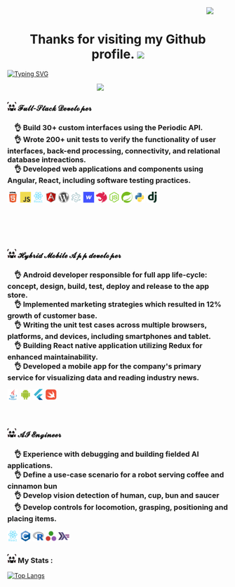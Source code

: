 

<img src="https://media.giphy.com/media/tPjlmJzj9Z99vwF5dV/giphy.gif" width="50" align="right"/> 
<div id="badges">
  <a href="https://komarev.com/ghpvc/?username=BlackPandalancer" align="left">
    <img src="https://komarev.com/ghpvc/?username=your-github-username&style=flat-square&color=blue" alt=""/>
  </a>
</div>

<h1 align="center">
        Thanks for visiting my Github profile. <img src="https://media.giphy.com/media/hvRJCLFzcasrR4ia7z/giphy.gif" width="30px"/>
</h1>

[![Typing SVG](https://readme-typing-svg.herokuapp.com?font=Fira+Code&weight=700&size=26&pause=1000&center=true&width=800&height=40&lines=%F0%9F%8C%9E+%F0%9D%93%95%F0%9D%93%BE%F0%9D%93%B5%F0%9D%93%B5-%F0%9D%93%A2%F0%9D%93%BD%F0%9D%93%AA%F0%9D%93%AC%F0%9D%93%B4+%F0%9D%93%93%F0%9D%93%AE%F0%9D%93%BF%F0%9D%93%AE%F0%9D%93%B5%F0%9D%93%B8%F0%9D%93%B9%F0%9D%93%AE%F0%9D%93%BB;%F0%9F%8C%9E+%F0%9D%93%90%F0%9D%93%98+%F0%9D%93%94%F0%9D%93%B7%F0%9D%93%B0%F0%9D%93%B2%F0%9D%93%B7%F0%9D%93%AE%F0%9D%93%AE%F0%9D%93%BB;%F0%9F%8C%9E++%F0%9D%93%97%F0%9D%94%82%F0%9D%93%AB%F0%9D%93%BB%F0%9D%93%B2%F0%9D%93%AD+%F0%9D%93%9C%F0%9D%93%B8%F0%9D%93%AB%F0%9D%93%B2%F0%9D%93%B5%F0%9D%93%AE+%F0%9D%93%90%F0%9D%93%B9%F0%9D%93%B9+%F0%9D%93%AD%F0%9D%93%AE%F0%9D%93%BF%F0%9D%93%AE%F0%9D%93%B5%F0%9D%93%B8%F0%9D%93%B9%F0%9D%93%AE%F0%9D%93%BB)](https://git.io/typing-svg)

<div align='right'>
  <img src="https://media.giphy.com/media/juua9i2c2fA0AIp2iq/giphy.gif" width="300" align="right"/> 
</div>

&nbsp;&nbsp;<h3><img src="https://github.com/gupta-ji6/panda/blob/main/panda-icon.webp" width="20"/> 𝓕𝓾𝓵𝓵-𝓢𝓽𝓪𝓬𝓴 𝓓𝓮𝓿𝓮𝓵𝓸𝓹𝓮𝓻 <h3>
&nbsp;&nbsp;&nbsp;&nbsp;👌 Build 30+ custom interfaces using the Periodic API. <br>
&nbsp;&nbsp;&nbsp;&nbsp;👌 Wrote 200+ unit tests to verify the functionality of user interfaces, back-end processing, connectivity, and relational database intreactions. <br>
&nbsp;&nbsp;&nbsp;&nbsp;👌 Developed web applications and components using Angular, React, including software testing practices. <br>

<div>
  <code><img height="25" src="https://raw.githubusercontent.com/devicons/devicon/1119b9f84c0290e0f0b38982099a2bd027a48bf1/icons/html5/html5-original-wordmark.svg"></code>
  <code><img height="25" src="https://github.com/devicons/devicon/blob/master/icons/javascript/javascript-original.svg"></code>
  <code><img height="25" src="https://raw.githubusercontent.com/devicons/devicon/1119b9f84c0290e0f0b38982099a2bd027a48bf1/icons/react/react-original-wordmark.svg"></code>
  <code><img height="25" src="https://github.com/devicons/devicon/blob/master/icons/angularjs/angularjs-original.svg"></code>
  <code><img height="25" src="https://github.com/devicons/devicon/blob/master/icons/wordpress/wordpress-plain.svg"></code>
  <code><img height="25" src="https://github.com/devicons/devicon/blob/master/icons/electron/electron-original.svg"></code>
  <code><img height="25" src="https://raw.githubusercontent.com/devicons/devicon/1119b9f84c0290e0f0b38982099a2bd027a48bf1/icons/webflow/webflow-original.svg"></code>
  <code><img height="25" src="https://github.com/devicons/devicon/blob/master/icons/nestjs/nestjs-plain.svg"></code>
  <code><img height="25" src="https://github.com/devicons/devicon/blob/master/icons/nodejs/nodejs-original.svg"></code>
  <code><img height="25" src="https://github.com/devicons/devicon/blob/master/icons/spring/spring-original.svg"></code>
  <code><img height="25" src="https://github.com/devicons/devicon/blob/master/icons/python/python-original.svg"></code>
  <code><img height="25" src="https://github.com/devicons/devicon/blob/master/icons/django/django-plain.svg"></code>
</div>
  <br>
  <br>

&nbsp;&nbsp;<h3><img src="https://github.com/gupta-ji6/panda/blob/main/panda-icon.webp" width="20"/> 𝓗𝔂𝓫𝓻𝓲𝓭 𝓜𝓸𝓫𝓲𝓵𝓮 𝓐𝓹𝓹 𝓭𝓮𝓿𝓮𝓵𝓸𝓹𝓮𝓻 <h3>
&nbsp;&nbsp;&nbsp;&nbsp;👌 Android developer responsible for full app life-cycle: concept, design, build, test, deploy and release to the app store. <br>
&nbsp;&nbsp;&nbsp;&nbsp;👌 Implemented marketing strategies which resulted in 12% growth of customer base. <br>
&nbsp;&nbsp;&nbsp;&nbsp;👌 Writing the unit test cases across multiple browsers, platforms, and devices, including smartphones and tablet. <br>
&nbsp;&nbsp;&nbsp;&nbsp;👌 Building React native application utilizing Redux for enhanced maintainability. <br>
&nbsp;&nbsp;&nbsp;&nbsp;👌 Developed a mobile app for the company's primary service for visualizing data and reading industry news. <br>


<code><img height="25" src="https://github.com/devicons/devicon/blob/master/icons/java/java-original.svg"></code>
<code><img height="25" src="https://github.com/devicons/devicon/blob/master/icons/android/android-original.svg"></code>
<code><img height="25" src="https://github.com/devicons/devicon/blob/master/icons/flutter/flutter-original.svg"></code>
<code><img height="25" src="https://github.com/devicons/devicon/blob/master/icons/swift/swift-original.svg"></code>
    

&nbsp;&nbsp;<h3><img src="https://github.com/gupta-ji6/panda/blob/main/panda-icon.webp" width="20"/> 𝓐𝓘 𝓔𝓷𝓰𝓲𝓷𝓮𝓮𝓻 <h3>
&nbsp;&nbsp;&nbsp;&nbsp;👌 Experience with debugging and building fielded AI applications. <br>
&nbsp;&nbsp;&nbsp;&nbsp;👌 Define a use-case scenario for a robot serving coffee and cinnamon bun <br>
&nbsp;&nbsp;&nbsp;&nbsp;👌 Develop vision detection of human, cup, bun and saucer <br>
&nbsp;&nbsp;&nbsp;&nbsp;👌 Develop controls for locomotion, grasping, positioning and placing items. <br>


<code><img height="25" src="https://raw.githubusercontent.com/devicons/devicon/1119b9f84c0290e0f0b38982099a2bd027a48bf1/icons/react/react-original-wordmark.svg"></code>
<code><img height="25" src="https://github.com/devicons/devicon/blob/master/icons/c/c-original.svg"></code>
<code><img height="25" src="https://github.com/devicons/devicon/blob/master/icons/r/r-original.svg"></code>
<code><img height="25" src="https://github.com/devicons/devicon/blob/master/icons/julia/julia-original.svg"></code>
<code><img height="25" src="https://github.com/devicons/devicon/blob/master/icons/haskell/haskell-original.svg"></code></code>
  
### <img src="https://github.com/gupta-ji6/panda/blob/main/panda-icon.webp" width="20"/> My Stats :
<div align="left">
  
  [![Top Langs](https://github-readme-stats.vercel.app/api/top-langs/?username=BlackPandalancer&layout=compact&theme=vision-friendly-dark)](https://github.com/anuraghazra/github-readme-stats)
  
 </div>
<br>


